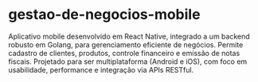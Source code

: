 # gestao-de-negocios-mobile
Aplicativo mobile desenvolvido em React Native, integrado a um backend robusto em Golang, para gerenciamento eficiente de negócios. Permite cadastro de clientes, produtos, controle financeiro e emissão de notas fiscais. Projetado para ser multiplataforma (Android e iOS), com foco em usabilidade, performance e integração via APIs RESTful.
